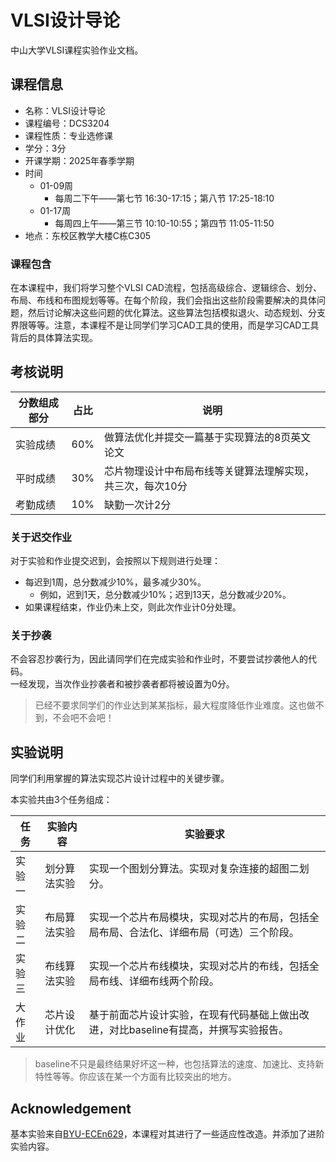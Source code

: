 # VLSI设计导论

中山大学VLSI课程实验作业文档。

## 课程信息
* 名称：VLSI设计导论
* 课程编号：DCS3204
* 课程性质：专业选修课
* 学分：3分
* 开课学期：2025年春季学期
* 时间
  * 01-09周
    * 每周二下午——第七节 16:30-17:15；第八节 17:25-18:10
  * 01-17周
    * 每周四上午——第三节 10:10-10:55；第四节 11:05-11:50
* 地点：东校区教学大楼C栋C305

### 课程包含

在本课程中，我们将学习整个VLSI CAD流程，包括高级综合、逻辑综合、划分、布局、布线和布图规划等等。在每个阶段，我们会指出这些阶段需要解决的具体问题，然后讨论解决这些问题的优化算法。这些算法包括模拟退火、动态规划、分支界限等等。注意，本课程不是让同学们学习CAD工具的使用，而是学习CAD工具背后的具体算法实现。

## 考核说明

| 分数组成部分 | 占比 | 说明 |
| ------------- | ---- | ---- |
| 实验成绩 | 60% | 做算法优化并提交一篇基于实现算法的8页英文论文 |
| 平时成绩 | 30% | 芯片物理设计中布局布线等关键算法理解实现，共三次，每次10分 |
| 考勤成绩 | 10% | 缺勤一次计2分 |

### 关于迟交作业

对于实验和作业提交迟到，会按照以下规则进行处理：
* 每迟到1周，总分数减少10%，最多减少30%。
  * 例如，迟到1天，总分数减少10%；迟到13天，总分数减少20%。
* 如果课程结束，作业仍未上交，则此次作业计0分处理。

### 关于抄袭

不会容忍抄袭行为，因此请同学们在完成实验和作业时，不要尝试抄袭他人的代码。<br>
一经发现，当次作业抄袭者和被抄袭者都将被设置为0分。

> 已经不要求同学们的作业达到某某指标，最大程度降低作业难度。这也做不到，不会吧不会吧！

## 实验说明

同学们利用掌握的算法实现芯片设计过程中的关键步骤。

本实验共由3个任务组成：

| 任务 | 实验内容 | 实验要求 |
| ---- | -------- | -------- |
| 实验一 | 划分算法实验 | 实现一个图划分算法。实现对复杂连接的超图二划分。 |
| 实验二 | 布局算法实验 | 实现一个芯片布局模块，实现对芯片的布局，包括全局布局、合法化、详细布局（可选）三个阶段。 |
| 实验三 | 布线算法实验 | 实现一个芯片布线模块，实现对芯片的布线，包括全局布线、详细布线两个阶段。 |
| 大作业 | 芯片设计优化 | 基于前面芯片设计实验，在现有代码基础上做出改进，对比baseline有提高，并撰写实验报告。 |

> baseline不只是最终结果好坏这一种，也包括算法的速度、加速比、支持新特性等等。你应该在某一个方面有比较突出的地方。

## Acknowledgement

基本实验来自[BYU-ECEn629](https://byu-cpe.github.io/ecen629/syllabus/)，本课程对其进行了一些适应性改造。并添加了进阶实验内容。